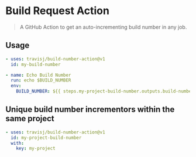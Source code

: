 # Build Request Action

> A GitHub Action to get an auto-incrementing build number in any job.

## Usage

```yml
- uses: travisj/build-number-action@v1
  id: my-build-number

- name: Echo Build Number
  run: echo $BUILD_NUMBER
  env:
    BUILD_NUMBER: ${{ steps.my-project-build-number.outputs.build-number }}
```

## Unique build number incrementors within the same project

```yml
- uses: travisj/build-number-action@v1
  id: my-project-build-number
  with:
    key: my-project
```